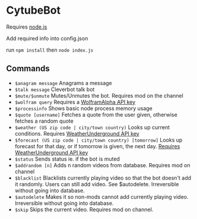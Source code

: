 CytubeBot
=========

Requires [node.js](http://nodejs.org/)

Add required info into config.json

run `npm install` then `node index.js`

Commands
--------
- `$anagram message` Anagrams a message
- `$talk message` Cleverbot talk bot
- `$mute/$unmute` Mutes/Unmutes the bot. Requires mod on the channel
- `$wolfram query` Requires a [WolframAlpha API key](http://products.wolframalpha.com/api/)
- `$processinfo` Shows basic node process memory usage
- `$quote [username]` Fetches a quote from the user given, otherwise fetches a random quote
- `$weather (US zip code | city/town country)` Looks up current conditions. Requires [WeatherUnderground API key](http://www.wunderground.com/weather/api/)
- `$forecast (US zip code | city/town country) [tomorrow]` Looks up forecast for that day, or if tomorrow is given, the next day. [Requires WeatherUnderground API key](http://www.wunderground.com/weather/api/)
- `$status` Sends status ie. if the bot is muted
- `$addrandom [n]` Adds n random videos from database. Requires mod on channel
- `$blacklist` Blacklists currently playing video so that the bot doesn't add it randomly. Users can still add video. See $autodelete. Irreversible  without going into database.
- `$autodelete` Makes it so non-mods cannot add currently playing video. Irreversible without going into database.
- `$skip` Skips the current video. Requires mod on channel.
